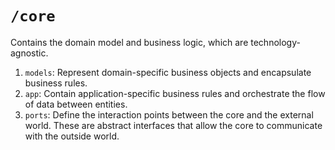 # `/core`

Contains the domain model and business logic, which are technology-agnostic.

1. `models`: Represent domain-specific business objects and encapsulate business rules.
2. `app`: Contain application-specific business rules and orchestrate the flow of data between entities.
3. `ports`: Define the interaction points between the core and the external world.
   These are abstract interfaces that allow the core to communicate with the outside world.